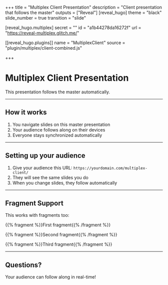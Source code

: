 +++
title = "Multiplex Client Presentation"
description = "Client presentation that follows the master"
outputs = ["Reveal"]
[reveal_hugo]
theme = "black"
slide_number = true
transition = "slide"

[reveal_hugo.multiplex]
secret = ""
id = "a1b44278da16272f"
url = "https://reveal-multiplex.glitch.me/"

[[reveal_hugo.plugins]]
name = "MultiplexClient"
source = "plugin/multiplex/client-combined.js"

+++

# Multiplex Client Presentation

This presentation follows the master automatically.

---

## How it works

1. You navigate slides on this master presentation
2. Your audience follows along on their devices
3. Everyone stays synchronized automatically

---

## Setting up your audience

1. Give your audience this URL: `https://yourdomain.com/multiplex-client/`
2. They will see the same slides you do
3. When you change slides, they follow automatically

---

## Fragment Support

This works with fragments too:

{{% fragment %}}First fragment{{% /fragment %}}

{{% fragment %}}Second fragment{{% /fragment %}}

{{% fragment %}}Third fragment{{% /fragment %}}

---

## Questions?

Your audience can follow along in real-time!
